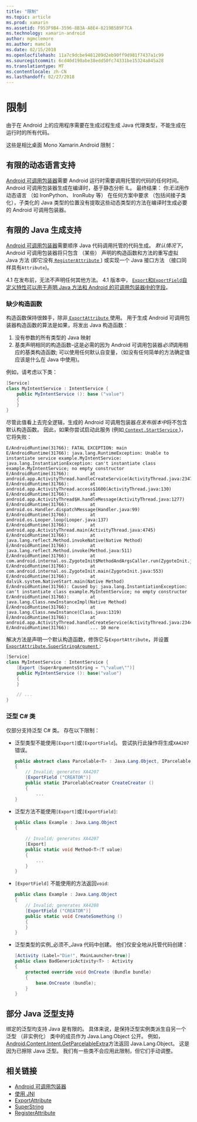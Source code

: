 ```yaml
---
title: "限制"
ms.topic: article
ms.prod: xamarin
ms.assetid: F953F9B4-3596-8B3A-A8E4-8219B5B9F7CA
ms.technology: xamarin-android
author: mgmclemore
ms.author: mamcle
ms.date: 02/15/2018
ms.openlocfilehash: 11a7c9dcbe9481209d2eb90ff9d981f7437a1c99
ms.sourcegitcommit: 6cd40d190abe38edd50fc74331be15324a845a28
ms.translationtype: MT
ms.contentlocale: zh-CN
ms.lasthandoff: 02/27/2018
---
```

# <a name="limitations"></a>限制

由于在 Android 上的应用程序需要在生成过程生成 Java 代理类型，不能生成在运行时的所有代码。

这些是相比桌面 Mono Xamarin.Android 限制：

<a name="Limited_Dynamic_Language_Support" />

## <a name="limited-dynamic-language-support"></a>有限的动态语言支持

 [Android 可调用包装器](~/android/platform/java-integration/android-callable-wrappers.md)需要 Android 运行时需要调用托管的代码的任何时间。 Android 可调用包装器生成在编译时，基于静态分析 IL。 最终结果： 你*无法*用作动态语言 （如 IronPython、 IronRuby 等） 在任何方案中要求 （包括间接子类化），子类化的 Java 类型的位置没有提取这些动态类型的方法在编译时生成必要的 Android 可调用包装器。

<a name="Limited_Java_Generation_Support" />

## <a name="limited-java-generation-support"></a>有限的 Java 生成支持

[Android 可调用包装器](~/android/platform/java-integration/android-callable-wrappers.md)需要顺序 Java 代码调用托管的代码生成。 *默认情况下*，Android 可调用包装器将只包含 （某些） 声明的构造函数和方法的重写虚拟 Java 方法 (即它没有[ `RegisterAttribute` ](https://developer.xamarin.com/api/type/Android.Runtime.RegisterAttribute/)) 或实现一个 Java 接口方法 （接口同样具有`Attribute`)。
  
4.1 在发布前，无法不声明任何其他方法。 4.1 版本中， [`Export`和`ExportField`自定义特性可以用于声明 Java 方法和 Android 的可调用包装器中的字段](~/android/platform/java-integration/working-with-jni.md)。

### <a name="missing-constructors"></a>缺少构造函数

构造函数保持很棘手，除非[ `ExportAttribute` ](https://developer.xamarin.com/api/type/Java.Interop.ExportAttribute)使用。 用于生成 Android 可调用包装器构造函数的算法是如果，将发出 Java 构造函数：

1. 没有参数的所有类型的 Java 映射
2. 基类声明相同的构造函数&ndash;这是必需的因为 Android 可调用包装器*必须*调用相应的基类构造函数; 可以使用任何默认自变量，（如没有任何简单的方法确定值应该是什么在 Java 中使用)。

例如，请考虑以下类：

```csharp
[Service]
class MyIntentService : IntentService {
    public MyIntentService (): base ("value")
    {
    }
}
```

尽管此值看上去完全逻辑，生成的 Android 可调用包装器*在发布版本中*将不包含默认构造函数。 因此，如果你尝试启动此服务 (例如[ `Context.StartService` ](https://developer.xamarin.com/api/member/Android.Content.Context.StartService/p/Android.Content.Intent/))，它将失败：

```shell
E/AndroidRuntime(31766): FATAL EXCEPTION: main
E/AndroidRuntime(31766): java.lang.RuntimeException: Unable to instantiate service example.MyIntentService: java.lang.InstantiationException: can't instantiate class example.MyIntentService; no empty constructor
E/AndroidRuntime(31766):        at android.app.ActivityThread.handleCreateService(ActivityThread.java:2347)
E/AndroidRuntime(31766):        at android.app.ActivityThread.access$1600(ActivityThread.java:130)
E/AndroidRuntime(31766):        at android.app.ActivityThread$H.handleMessage(ActivityThread.java:1277)
E/AndroidRuntime(31766):        at android.os.Handler.dispatchMessage(Handler.java:99)
E/AndroidRuntime(31766):        at android.os.Looper.loop(Looper.java:137)
E/AndroidRuntime(31766):        at android.app.ActivityThread.main(ActivityThread.java:4745)
E/AndroidRuntime(31766):        at java.lang.reflect.Method.invokeNative(Native Method)
E/AndroidRuntime(31766):        at java.lang.reflect.Method.invoke(Method.java:511)
E/AndroidRuntime(31766):        at com.android.internal.os.ZygoteInit$MethodAndArgsCaller.run(ZygoteInit.java:786)
E/AndroidRuntime(31766):        at com.android.internal.os.ZygoteInit.main(ZygoteInit.java:553)
E/AndroidRuntime(31766):        at dalvik.system.NativeStart.main(Native Method)
E/AndroidRuntime(31766): Caused by: java.lang.InstantiationException: can't instantiate class example.MyIntentService; no empty constructor
E/AndroidRuntime(31766):        at java.lang.Class.newInstanceImpl(Native Method)
E/AndroidRuntime(31766):        at java.lang.Class.newInstance(Class.java:1319)
E/AndroidRuntime(31766):        at android.app.ActivityThread.handleCreateService(ActivityThread.java:2344)
E/AndroidRuntime(31766):        ... 10 more
```

解决方法是声明一个默认构造函数，修饰它与`ExportAttribute`，并设置[ `ExportAttribute.SuperStringArgument` ](https://developer.xamarin.com/api/property/Java.Interop.ExportAttribute.SuperArgumentsString/): 

```csharp
[Service]
class MyIntentService : IntentService {
    [Export (SuperArgumentsString = "\"value\"")]
    public MyIntentService (): base("value")
    {
    }

    // ...
}
```

<a name="Generic_Csharp_classes" />

### <a name="generic-c-classes"></a>泛型 C# 类

仅部分支持泛型 C# 类。 存在以下限制：


-   泛型类型不能使用`[Export]`或`[ExportField`]。 尝试执行此操作将生成`XA4207`错误。

    ```csharp
    public abstract class Parcelable<T> : Java.Lang.Object, IParcelable
    {
        // Invalid; generates XA4207
        [ExportField ("CREATOR")]
        public static IParcelableCreator CreateCreator ()
        {
            ...
    }
    ```

-   泛型方法不能使用`[Export]`或`[ExportField]`:

    ```csharp
    public class Example : Java.Lang.Object
    {
        
        // Invalid; generates XA4207
        [Export]
        public static void Method<T>(T value)
        {
            ...
        }
    }
    ```

-   `[ExportField]` 不能使用的方法返回`void`:

    ```csharp
    public class Example : Java.Lang.Object
    {
        // Invalid; generates XA4208
        [ExportField ("CREATOR")]
        public static void CreateSomething ()
        {
        }
    }
    ```

-   泛型类型的实例_必须不_Java 代码中创建。
    他们仅安全地从托管代码创建：

    ```csharp
    [Activity (Label="Die!", MainLauncher=true)]
    public class BadGenericActivity<T> : Activity
    {
        protected override void OnCreate (Bundle bundle)
        {
            base.OnCreate (bundle);
        }
    }
    ```

<a name="Partial_Java_Generics_Support" />

## <a name="partial-java-generics-support"></a>部分 Java 泛型支持

绑定的泛型均支持 Java 是有限的。 具体来说，是保持泛型实例类派生自另一个泛型 （非实例化） 类中的成员作为 Java.Lang.Object 公开。 例如， [Android.Content.Intent.GetParcelableExtra](https://developer.xamarin.com/api/member/Android.Content.Intent.GetParcelableExtra/p/System.String/)方法返回 Java.Lang.Object。 这是因为已擦除 Java 泛型。
我们有一些类不会应用此限制，但它们手动调整。


## <a name="related-links"></a>相关链接

- [Android 可调用包装器](~/android/platform/java-integration/android-callable-wrappers.md)
- [使用 JNI](~/android/platform/java-integration/working-with-jni.md)
- [ExportAttribute](https://developer.xamarin.com/api/type/Java.Interop.ExportAttribute/)
- [SuperString](https://developer.xamarin.com/api/property/Java.Interop.ExportAttribute.SuperArgumentsString/)
- [RegisterAttribute](https://developer.xamarin.com/api/type/Android.Runtime.RegisterAttribute/)

